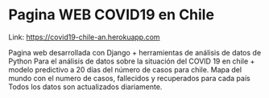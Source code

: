 # Pagina WEB COVID19 en Chile

Link: https://covid19-chile-an.herokuapp.com

Pagina web desarrollada con Django + herramientas de análisis de datos de Python 
Para el análisis de datos sobre la situación del COVID 19 en chile + modelo predictivo a 20 días del número de casos para chile.
Mapa del mundo con el numero de casos, fallecidos y recuperados para cada país 
Todos los datos son actualizados diariamente.
